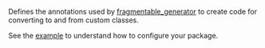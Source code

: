 Defines the annotations used by [fragmentable_generator](../fragmentable_generator/README.md) to create code for converting to and from custom classes.

See the [example](../fragmentable_generator/example/lib/example.dart) to understand how to configure your package.